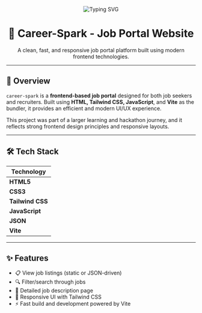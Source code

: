 <p align="center">
  <img src="https://readme-typing-svg.demolab.com?font=Fira+Code&weight=500&size=24&pause=1000&color=FC036F&center=true&vCenter=true&width=800&lines=Welcome+to+Career-Spark!;A+Modern+Job+Portal+Built+with+Tailwind+%2B+JavaScript" alt="Typing SVG" />
</p>

<h1 align="center">💼 Career-Spark - Job Portal Website</h1>

<p align="center">
  A clean, fast, and responsive job portal platform built using modern frontend technologies.
  <br>

</p>

---

## 📌 Overview

`career-spark` is a **frontend-based job portal** designed for both job seekers and recruiters. Built using **HTML, Tailwind CSS, JavaScript**, and **Vite** as the bundler, it provides an efficient and modern UI/UX experience.

This project was part of a larger learning and hackathon journey, and it reflects strong frontend design principles and responsive layouts.

---

## 🛠 Tech Stack

| Technology     
|----------------|
| **HTML5**      
| **CSS3**       
| **Tailwind CSS** 
| **JavaScript** 
| **JSON**      
| **Vite**       

---

## ✨ Features

- 📋 View job listings (static or JSON-driven)
- 🔍 Filter/search through jobs
- 📄 Detailed job description page
- 📱 Responsive UI with Tailwind CSS
- ⚡ Fast build and development powered by Vite
